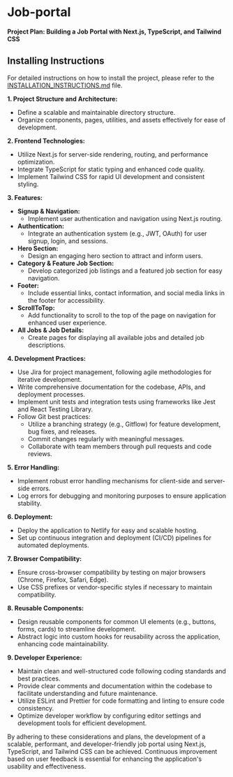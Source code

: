 # Job-portal

**Project Plan: Building a Job Portal with Next.js, TypeScript, and Tailwind CSS**

## Installing Instructions

For detailed instructions on how to install the project, please refer to the [INSTALLATION_INSTRUCTIONS.md](INSTALLATION_INSTRUCTION.md) file.


**1. Project Structure and Architecture:**
   - Define a scalable and maintainable directory structure.
   - Organize components, pages, utilities, and assets effectively for ease of development.

**2. Frontend Technologies:**
   - Utilize Next.js for server-side rendering, routing, and performance optimization.
   - Integrate TypeScript for static typing and enhanced code quality.
   - Implement Tailwind CSS for rapid UI development and consistent styling.

**3. Features:**
   - **Signup & Navigation:**
     - Implement user authentication and navigation using Next.js routing.
   - **Authentication:**
     - Integrate an authentication system (e.g., JWT, OAuth) for user signup, login, and sessions.
   - **Hero Section:**
     - Design an engaging hero section to attract and inform users.
   - **Category & Feature Job Section:**
     - Develop categorized job listings and a featured job section for easy navigation.
   - **Footer:**
     - Include essential links, contact information, and social media links in the footer for accessibility.
   - **ScrollToTop:**
     - Add functionality to scroll to the top of the page on navigation for enhanced user experience.
   - **All Jobs & Job Details:**
     - Create pages for displaying all available jobs and detailed job descriptions.

**4. Development Practices:**
   - Use Jira for project management, following agile methodologies for iterative development.
   - Write comprehensive documentation for the codebase, APIs, and deployment processes.
   - Implement unit tests and integration tests using frameworks like Jest and React Testing Library.
   - Follow Git best practices:
     - Utilize a branching strategy (e.g., Gitflow) for feature development, bug fixes, and releases.
     - Commit changes regularly with meaningful messages.
     - Collaborate with team members through pull requests and code reviews.

**5. Error Handling:**
   - Implement robust error handling mechanisms for client-side and server-side errors.
   - Log errors for debugging and monitoring purposes to ensure application stability.

**6. Deployment:**
   - Deploy the application to Netlify for easy and scalable hosting.
   - Set up continuous integration and deployment (CI/CD) pipelines for automated deployments.

**7. Browser Compatibility:**
   - Ensure cross-browser compatibility by testing on major browsers (Chrome, Firefox, Safari, Edge).
   - Use CSS prefixes or vendor-specific styles if necessary to maintain compatibility.

**8. Reusable Components:**
   - Design reusable components for common UI elements (e.g., buttons, forms, cards) to streamline development.
   - Abstract logic into custom hooks for reusability across the application, enhancing code maintainability.

**9. Developer Experience:**
   - Maintain clean and well-structured code following coding standards and best practices.
   - Provide clear comments and documentation within the codebase to facilitate understanding and future maintenance.
   - Utilize ESLint and Prettier for code formatting and linting to ensure code consistency.
   - Optimize developer workflow by configuring editor settings and development tools for efficient development.

By adhering to these considerations and plans, the development of a scalable, performant, and developer-friendly job portal using Next.js, TypeScript, and Tailwind CSS can be achieved. Continuous improvement based on user feedback is essential for enhancing the application's usability and effectiveness.
